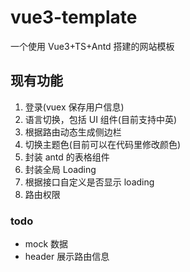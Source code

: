 # vue3-template

一个使用 Vue3+TS+Antd 搭建的网站模板

## 现有功能

1. 登录(vuex 保存用户信息)
2. 语言切换，包括 UI 组件(目前支持中英)
3. 根据路由动态生成侧边栏
4. 切换主题色(目前可以在代码里修改颜色)
5. 封装 antd 的表格组件
6. 封装全局 Loading
7. 根据接口自定义是否显示 loading
8. 路由权限

### todo

- mock 数据
- header 展示路由信息
